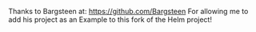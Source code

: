Thanks to Bargsteen at: https://github.com/Bargsteen
For allowing me to add his project as an Example to this fork of the Helm project!

